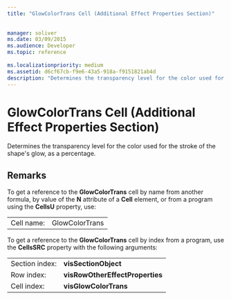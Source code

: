 ```yaml
---
title: "GlowColorTrans Cell (Additional Effect Properties Section)"
 
 
manager: soliver
ms.date: 03/09/2015
ms.audience: Developer
ms.topic: reference
 
ms.localizationpriority: medium
ms.assetid: d6cf67cb-f9e6-43a5-918a-f9151821ab4d
description: "Determines the transparency level for the color used for the stroke of the shape's glow, as a percentage."
---
```


# GlowColorTrans Cell (Additional Effect Properties Section)

Determines the transparency level for the color used for the stroke of the shape's glow, as a percentage. 
  
## Remarks

To get a reference to the **GlowColorTrans** cell by name from another formula, by value of the **N** attribute of a **Cell** element, or from a program using the **CellsU** property, use: 
  
|||
|:-----|:-----|
| Cell name:  <br/> | GlowColorTrans  <br/> |
   
To get a reference to the **GlowColorTrans** cell by index from a program, use the **CellsSRC** property with the following arguments: 
  
|||
|:-----|:-----|
| Section index:  <br/> |**visSectionObject** <br/> |
| Row index:  <br/> |**visRowOtherEffectProperties** <br/> |
| Cell index:  <br/> |**visGlowColorTrans** <br/> |
   

